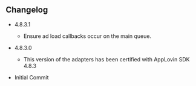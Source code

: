 ## Changelog
  
  * 4.8.3.1
    * Ensure ad load callbacks occur on the main queue.
  
  * 4.8.3.0
    * This version of the adapters has been certified with AppLovin SDK 4.8.3
  
  * Initial Commit
